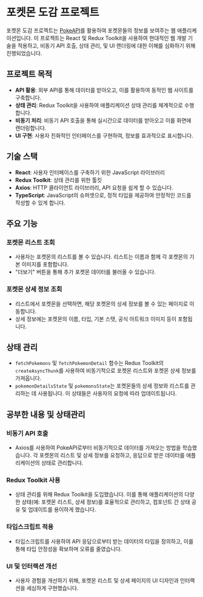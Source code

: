 # 포켓몬 도감 프로젝트

포켓몬 도감 프로젝트는 [PokeAPI](https://pokeapi.co/)를 활용하여 포켓몬들의 정보를 보여주는 웹 애플리케이션입니다. 이 프로젝트는 React 및 Redux Toolkit을 사용하여 현대적인 웹 개발 기술을 적용하고, 비동기 API 호출, 상태 관리, 및 UI 렌더링에 대한 이해를 심화하기 위해 진행되었습니다.

## 프로젝트 목적

- **API 활용**: 외부 API를 통해 데이터를 받아오고, 이를 활용하여 동적인 웹 사이트를 구축합니다.
- **상태 관리**: Redux Toolkit을 사용하여 애플리케이션 상태 관리를 체계적으로 수행합니다.
- **비동기 처리**: 비동기 API 호출을 통해 실시간으로 데이터를 받아오고 이를 화면에 렌더링합니다.
- **UI 구현**: 사용자 친화적인 인터페이스를 구현하여, 정보를 효과적으로 표시합니다.

## 기술 스택

- **React**: 사용자 인터페이스를 구축하기 위한 JavaScript 라이브러리
- **Redux Toolkit**: 상태 관리를 위한 툴킷
- **Axios**: HTTP 클라이언트 라이브러리, API 요청을 쉽게 할 수 있습니다.
- **TypeScript**: JavaScript의 슈퍼셋으로, 정적 타입을 제공하여 안정적인 코드를 작성할 수 있게 합니다.

## 주요 기능

### 포켓몬 리스트 조회

- 사용자는 포켓몬의 리스트를 볼 수 있습니다. 리스트는 이름과 함께 각 포켓몬의 기본 이미지를 포함합니다.
- "더보기" 버튼을 통해 추가 포켓몬 데이터를 불러올 수 있습니다.

### 포켓몬 상세 정보 조회

- 리스트에서 포켓몬을 선택하면, 해당 포켓몬의 상세 정보를 볼 수 있는 페이지로 이동합니다.
- 상세 정보에는 포켓몬의 이름, 타입, 기본 스탯, 공식 아트워크 이미지 등이 포함됩니다.

## 상태 관리

- `fetchPokemons` 및 `fetchPokemonDetail` 함수는 Redux Toolkit의 `createAsyncThunk`를 사용하여 비동기적으로 포켓몬 리스트와 포켓몬 상세 정보를 가져옵니다.
- `pokemonDetailsState` 및 `pokemonsState`는 포켓몬들의 상세 정보와 리스트를 관리하는 데 사용됩니다. 이 상태들은 사용자의 요청에 따라 업데이트됩니다.

## 공부한 내용 및 상태관리

### 비동기 API 호출

- Axios를 사용하여 PokeAPI로부터 비동기적으로 데이터를 가져오는 방법을 학습했습니다. 각 포켓몬의 리스트 및 상세 정보를 요청하고, 응답으로 받은 데이터를 애플리케이션의 상태로 관리합니다.

### Redux Toolkit 사용

- 상태 관리를 위해 Redux Toolkit을 도입했습니다. 이를 통해 애플리케이션의 다양한 상태(예: 포켓몬 리스트, 상세 정보)를 효율적으로 관리하고, 컴포넌트 간 상태 공유 및 업데이트를 용이하게 했습니다.

### 타입스크립트 적용

- 타입스크립트를 사용하여 API 응답으로부터 받는 데이터의 타입을 정의하고, 이를 통해 타입 안정성을 확보하며 오류를 줄였습니다.

### UI 및 인터랙션 개선

- 사용자 경험을 개선하기 위해, 포켓몬 리스트 및 상세 페이지의 UI 디자인과 인터랙션을 세심하게 구현했습니다.

